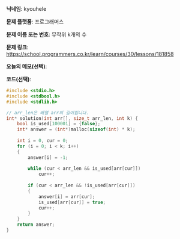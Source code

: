 **닉네임**: kyouhele

**문제 플랫폼**: 프로그래머스

**문제 이름 또는 번호**: 무작위 k개의 수

**문제 링크**: https://school.programmers.co.kr/learn/courses/30/lessons/181858

**오늘의 메모(선택)**: 

**코드(선택)**:

```c
#include <stdio.h>
#include <stdbool.h>
#include <stdlib.h>

// arr_len은 배열 arr의 길이입니다.
int* solution(int arr[], size_t arr_len, int k) {
    bool is_used[100001] = {false};
    int* answer = (int*)malloc(sizeof(int) * k);
    
    int i = 0, cur = 0;
    for (i = 0; i < k; i++)
    {
        answer[i] = -1;
        
        while (cur < arr_len && is_used[arr[cur]])
            cur++;
        
        if (cur < arr_len && !is_used[arr[cur]])
        {
            answer[i] = arr[cur];
            is_used[arr[cur]] = true;
            cur++;
        }
    }
    return answer;
}

```
